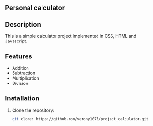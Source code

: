 ## Personal calculator

## Description
This is a simple calculator project implemented in CSS, HTML and Javascript.

## Features
- Addition
- Subtraction
- Multiplication
- Division

## Installation
1. Clone the repository:
   ```bash
   git clone: https://github.com/verony1075/project_calculator.git
